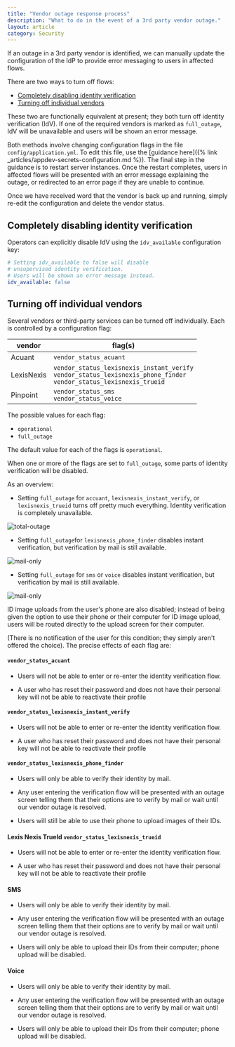 ```yaml
---
title: "Vendor outage response process"
description: "What to do in the event of a 3rd party vendor outage."
layout: article
category: Security
---
```


If an outage in a 3rd party vendor is identified, we can manually
update the configuration of the IdP to provide error messaging to
users in affected flows.

There are two ways to turn off flows:

* [Completely disabling identity verification](#completely-disabling-identity-verification)
* [Turning off individual vendors](#turning-off-individual-vendors)

These two are functionally equivalent at present; they both turn off
identity verification (IdV). If one of the required vendors is marked
as `full_outage`, IdV will be unavailable and users will be shown an
error message.

Both methods involve changing configuration flags in the
file `config/application.yml`. To edit this file, use the
[guidance here]({% link _articles/appdev-secrets-configuration.md %}).
The final step in the guidance is to restart server instances. Once the
restart completes, users in affected flows will be presented with an
error message explaining the outage, or redirected to an error page if
they are unable to continue.

Once we have received word that the vendor is back up and running,
simply re-edit the configuration and delete the vendor status.

## Completely disabling identity verification

Operators can explicitly disable IdV using the `idv_available` configuration key:

```yaml
# Setting idv_available to false will disable
# unsupervised identity verification.
# Users will be shown an error message instead.
idv_available: false
```

## Turning off individual vendors

Several vendors or third-party services can be turned off
individually. Each is controlled by a configuration flag:

| vendor | flag(s) |
|---------|------|
| Acuant  | `vendor_status_acuant` |
| LexisNexis| `vendor_status_lexisnexis_instant_verify` <br> `vendor_status_lexisnexis_phone_finder` <br> `vendor_status_lexisnexis_trueid` |
| Pinpoint | `vendor_status_sms` <br> `vendor_status_voice` |


The possible values for each flag:

- `operational`
- `full_outage`

The default value for each of the flags is `operational`.

When one or more of the flags are set to `full_outage`, some parts of
identity verification will be disabled.

As an overview:

- Setting `full_outage` for `accuant`, `lexisnexis_instant_verify`, or
  `lexisnexis_trueid` turns off pretty much everything. Identity verification
  is completely unavailable.

![total-outage](https://github.com/18F/identity-handbook/assets/101212334/710b6e6f-e111-4acb-b568-b234efa03c74)

- Setting `full_outage`for `lexisnexis_phone_finder` disables instant
  verification, but verification by mail is still available.

![mail-only](https://github.com/18F/identity-handbook/assets/101212334/3785cf49-a813-4774-ab50-2afe36549c11)

- Setting `full_outage` for `sms` or `voice` disables instant
  verification, but verification by mail is still available.

![mail-only](https://github.com/18F/identity-handbook/assets/101212334/767b1145-0f98-4c05-9fba-b410caf548b7)

  ID image uploads from the user's phone are also disabled; instead of
  being given the option to use their phone or their computer for ID
  image upload, users will be routed directly to the upload screen for
  their computer.

  (There is no notification of the user for this condition; they simply aren't offered the choice).
The precise effects of each flag are:

#### `vendor_status_acuant`
  - Users will not be able to enter or re-enter the identity
    verification flow.

  - A user who has reset their password and does not have their
    personal key will not be able to reactivate their profile

#### `vendor_status_lexisnexis_instant_verify`
  - Users will not be able to enter or re-enter the identity
    verification flow.

  - A user who has reset their password and does not have their
    personal key will not be able to reactivate their profile

#### `vendor_status_lexisnexis_phone_finder`
  - Users will only be able to verify their identity by mail.

  - Any user entering the verification flow will be presented with an
    outage screen telling them that their options are to verify by
    mail or wait until our vendor outage is resolved.

  - Users will still be able to use their phone to upload images of
    their IDs.

#### Lexis Nexis TrueId `vendor_status_lexisnexis_trueid`
  - Users will not be able to enter or re-enter the identity
    verification flow.

  - A user who has reset their password and does not have their
    personal key will not be able to reactivate their profile

#### SMS
  - Users will only be able to verify their identity by mail.

  - Any user entering the verification flow will be presented with an
    outage screen telling them that their options are to verify by
    mail or wait until our vendor outage is resolved.

  - Users will only be able to upload their IDs from their computer;
    phone upload will be disabled.

#### Voice
  - Users will only be able to verify their identity by mail.

  - Any user entering the verification flow will be presented with an
    outage screen telling them that their options are to verify by
    mail or wait until our vendor outage is resolved.

  - Users will only be able to upload their IDs from their computer;
    phone upload will be disabled.
